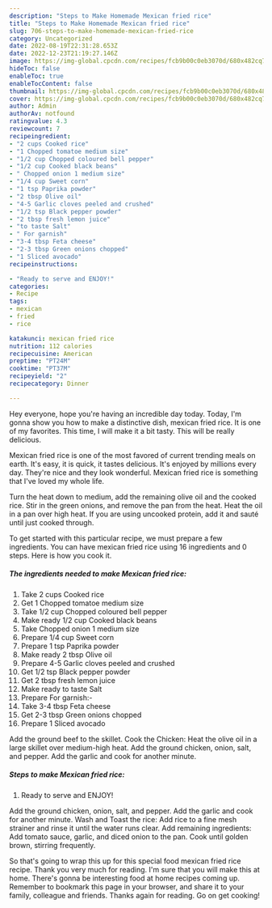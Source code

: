 ```yaml
---
description: "Steps to Make Homemade Mexican fried rice"
title: "Steps to Make Homemade Mexican fried rice"
slug: 706-steps-to-make-homemade-mexican-fried-rice
category: Uncategorized
date: 2022-08-19T22:31:28.653Z
date: 2022-12-23T21:19:27.146Z
image: https://img-global.cpcdn.com/recipes/fcb9b00c0eb3070d/680x482cq70/mexican-fried-rice-recipe-main-photo.jpg
hideToc: false
enableToc: true
enableTocContent: false
thumbnail: https://img-global.cpcdn.com/recipes/fcb9b00c0eb3070d/680x482cq70/mexican-fried-rice-recipe-main-photo.jpg
cover: https://img-global.cpcdn.com/recipes/fcb9b00c0eb3070d/680x482cq70/mexican-fried-rice-recipe-main-photo.jpg
author: Admin
authorAv: notfound
ratingvalue: 4.3
reviewcount: 7
recipeingredient:
- "2 cups Cooked rice"
- "1 Chopped tomatoe medium size"
- "1/2 cup Chopped coloured bell pepper"
- "1/2 cup Cooked black beans"
- " Chopped onion 1 medium size"
- "1/4 cup Sweet corn"
- "1 tsp Paprika powder"
- "2 tbsp Olive oil"
- "4-5 Garlic cloves peeled and crushed"
- "1/2 tsp Black pepper powder"
- "2 tbsp fresh lemon juice"
- "to taste Salt"
- " For garnish"
- "3-4 tbsp Feta cheese"
- "2-3 tbsp Green onions chopped"
- "1 Sliced avocado"
recipeinstructions:

- "Ready to serve and ENJOY!"
categories:
- Recipe
tags:
- mexican
- fried
- rice

katakunci: mexican fried rice 
nutrition: 112 calories
recipecuisine: American
preptime: "PT24M"
cooktime: "PT37M"
recipeyield: "2"
recipecategory: Dinner

---
```



Hey everyone, hope you're having an incredible day today. Today, I'm gonna show you how to make a distinctive dish, mexican fried rice. It is one of my favorites. This time, I will make it a bit tasty. This will be really delicious.

Mexican fried rice is one of the most favored of current trending meals on earth. It's easy, it is quick, it tastes delicious. It's enjoyed by millions every day. They're nice and they look wonderful. Mexican fried rice is something that I've loved my whole life.

Turn the heat down to medium, add the remaining olive oil and the cooked rice. Stir in the green onions, and remove the pan from the heat. Heat the oil in a pan over high heat. If you are using uncooked protein, add it and sauté until just cooked through.


To get started with this particular recipe, we must prepare a few ingredients. You can have mexican fried rice using 16 ingredients and 0 steps. Here is how you cook it.

<!--inarticleads1-->

##### The ingredients needed to make Mexican fried rice:

1. Take 2 cups Cooked rice
1. Get 1 Chopped tomatoe medium size
1. Take 1/2 cup Chopped coloured bell pepper
1. Make ready 1/2 cup Cooked black beans
1. Take  Chopped onion 1 medium size
1. Prepare 1/4 cup Sweet corn
1. Prepare 1 tsp Paprika powder
1. Make ready 2 tbsp Olive oil
1. Prepare 4-5 Garlic cloves peeled and crushed
1. Get 1/2 tsp Black pepper powder
1. Get 2 tbsp fresh lemon juice
1. Make ready to taste Salt
1. Prepare  For garnish:-
1. Take 3-4 tbsp Feta cheese
1. Get 2-3 tbsp Green onions chopped
1. Prepare 1 Sliced avocado


Add the ground beef to the skillet. Cook the Chicken: Heat the olive oil in a large skillet over medium-high heat. Add the ground chicken, onion, salt, and pepper. Add the garlic and cook for another minute. 

<!--inarticleads2-->

##### Steps to make Mexican fried rice:


1. Ready to serve and ENJOY!

Add the ground chicken, onion, salt, and pepper. Add the garlic and cook for another minute. Wash and Toast the rice: Add rice to a fine mesh strainer and rinse it until the water runs clear. Add remaining ingredients: Add tomato sauce, garlic, and diced onion to the pan. Cook until golden brown, stirring frequently. 

So that's going to wrap this up for this special food mexican fried rice recipe. Thank you very much for reading. I'm sure that you will make this at home. There's gonna be interesting food at home recipes coming up. Remember to bookmark this page in your browser, and share it to your family, colleague and friends. Thanks again for reading. Go on get cooking!
